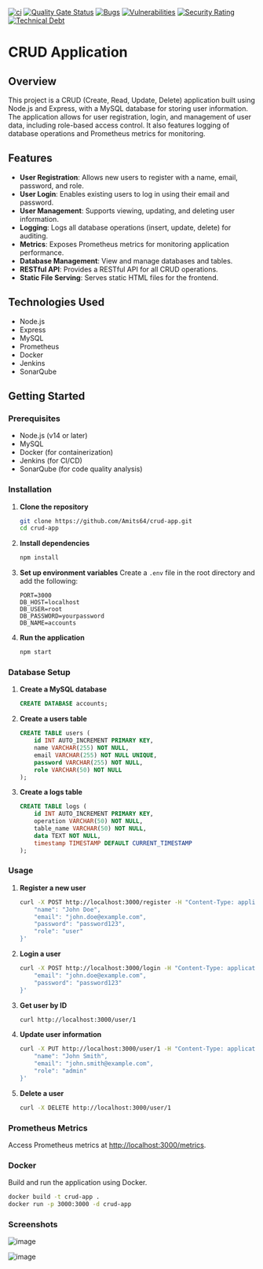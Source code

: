 [![ci](https://github.com/Amits64/crud-app/actions/workflows/docker.yml/badge.svg)](https://github.com/Amits64/crud-app/actions/workflows/docker.yml)
[![Quality Gate Status](https://sonarcloud.io/api/project_badges/measure?project=Amits64_crud-app&metric=alert_status)](https://sonarcloud.io/summary/new_code?id=Amits64_crud-app)
[![Bugs](https://sonarcloud.io/api/project_badges/measure?project=Amits64_crud-app&metric=bugs)](https://sonarcloud.io/summary/new_code?id=Amits64_crud-app)
[![Vulnerabilities](https://sonarcloud.io/api/project_badges/measure?project=Amits64_crud-app&metric=vulnerabilities)](https://sonarcloud.io/summary/new_code?id=Amits64_crud-app)
[![Security Rating](https://sonarcloud.io/api/project_badges/measure?project=Amits64_crud-app&metric=security_rating)](https://sonarcloud.io/summary/new_code?id=Amits64_crud-app)
[![Technical Debt](https://sonarcloud.io/api/project_badges/measure?project=Amits64_crud-app&metric=sqale_index)](https://sonarcloud.io/summary/new_code?id=Amits64_crud-app)
# CRUD Application

## Overview
This project is a CRUD (Create, Read, Update, Delete) application built using Node.js and Express, with a MySQL database for storing user information. The application allows for user registration, login, and management of user data, including role-based access control. It also features logging of database operations and Prometheus metrics for monitoring.

## Features
- **User Registration**: Allows new users to register with a name, email, password, and role.
- **User Login**: Enables existing users to log in using their email and password.
- **User Management**: Supports viewing, updating, and deleting user information.
- **Logging**: Logs all database operations (insert, update, delete) for auditing.
- **Metrics**: Exposes Prometheus metrics for monitoring application performance.
- **Database Management**: View and manage databases and tables.
- **RESTful API**: Provides a RESTful API for all CRUD operations.
- **Static File Serving**: Serves static HTML files for the frontend.

## Technologies Used
- Node.js
- Express
- MySQL
- Prometheus
- Docker
- Jenkins
- SonarQube

## Getting Started

### Prerequisites
- Node.js (v14 or later)
- MySQL
- Docker (for containerization)
- Jenkins (for CI/CD)
- SonarQube (for code quality analysis)

### Installation

1. **Clone the repository**
    ```sh
    git clone https://github.com/Amits64/crud-app.git
    cd crud-app
    ```

2. **Install dependencies**
    ```sh
    npm install
    ```

3. **Set up environment variables**
    Create a `.env` file in the root directory and add the following:
    ```env
    PORT=3000
    DB_HOST=localhost
    DB_USER=root
    DB_PASSWORD=yourpassword
    DB_NAME=accounts
    ```

4. **Run the application**
    ```sh
    npm start
    ```

### Database Setup

1. **Create a MySQL database**
    ```sql
    CREATE DATABASE accounts;
    ```

2. **Create a users table**
    ```sql
    CREATE TABLE users (
        id INT AUTO_INCREMENT PRIMARY KEY,
        name VARCHAR(255) NOT NULL,
        email VARCHAR(255) NOT NULL UNIQUE,
        password VARCHAR(255) NOT NULL,
        role VARCHAR(50) NOT NULL
    );
    ```

3. **Create a logs table**
    ```sql
    CREATE TABLE logs (
        id INT AUTO_INCREMENT PRIMARY KEY,
        operation VARCHAR(50) NOT NULL,
        table_name VARCHAR(50) NOT NULL,
        data TEXT NOT NULL,
        timestamp TIMESTAMP DEFAULT CURRENT_TIMESTAMP
    );
    ```

### Usage

1. **Register a new user**
    ```sh
    curl -X POST http://localhost:3000/register -H "Content-Type: application/json" -d '{
        "name": "John Doe",
        "email": "john.doe@example.com",
        "password": "password123",
        "role": "user"
    }'
    ```

2. **Login a user**
    ```sh
    curl -X POST http://localhost:3000/login -H "Content-Type: application/json" -d '{
        "email": "john.doe@example.com",
        "password": "password123"
    }'
    ```

3. **Get user by ID**
    ```sh
    curl http://localhost:3000/user/1
    ```

4. **Update user information**
    ```sh
    curl -X PUT http://localhost:3000/user/1 -H "Content-Type: application/json" -d '{
        "name": "John Smith",
        "email": "john.smith@example.com",
        "role": "admin"
    }'
    ```

5. **Delete a user**
    ```sh
    curl -X DELETE http://localhost:3000/user/1
    ```

### Prometheus Metrics
Access Prometheus metrics at [http://localhost:3000/metrics](http://localhost:3000/metrics).


### Docker
Build and run the application using Docker.
```sh
docker build -t crud-app .
docker run -p 3000:3000 -d crud-app
```

### Screenshots

![image](https://github.com/user-attachments/assets/5c5660a5-f355-4379-a362-809c538da4d3)

![image](https://github.com/user-attachments/assets/646e1d08-bbb5-4605-b352-b695a26acbf8)
